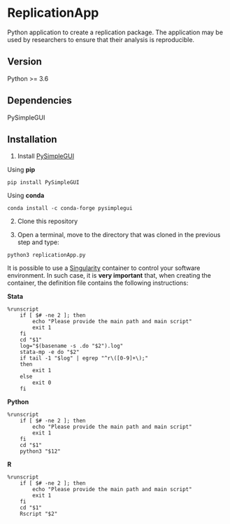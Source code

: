 # ReplicationApp

Python application to create a replication package. The application may be used by researchers to ensure that their analysis is reproducible.

## Version
Python >= 3.6

## Dependencies
PySimpleGUI

## Installation

1. Install [PySimpleGUI](https://www.pysimplegui.org/en/latest/)

Using **pip**
```
pip install PySimpleGUI
```

Using **conda**
```
conda install -c conda-forge pysimplegui
```


2. Clone this repository 


3. Open a terminal, move to the directory that was cloned in the previous step and type:

```
python3 replicationApp.py
```



It is possible to use a [Singularity](https://sylabs.io/singularity/) container to control your software environment. In such case, it is **very important** that, when creating the container, the definition file contains the following instructions:

**Stata**
```
%runscript
    if [ $# -ne 2 ]; then
        echo "Please provide the main path and main script"
        exit 1
    fi
    cd "$1"
    log="$(basename -s .do "$2").log"
    stata-mp -e do "$2"
    if tail -1 "$log" | egrep "^r\([0-9]+\);"
    then
        exit 1
    else
        exit 0
    fi
```

**Python**
```
%runscript
    if [ $# -ne 2 ]; then
        echo "Please provide the main path and main script"
        exit 1
    fi
    cd "$1"
    python3 "$12"
```

**R**
```
%runscript
    if [ $# -ne 2 ]; then
        echo "Please provide the main path and main script"
        exit 1
    fi
    cd "$1"
    Rscript "$2"
```



